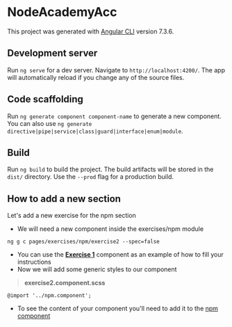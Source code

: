 # NodeAcademyAcc

This project was generated with [Angular CLI](https://github.com/angular/angular-cli) version 7.3.6.

## Development server

Run `ng serve` for a dev server. Navigate to `http://localhost:4200/`. The app will automatically reload if you change any of the source files.

## Code scaffolding

Run `ng generate component component-name` to generate a new component. You can also use `ng generate directive|pipe|service|class|guard|interface|enum|module`.

## Build

Run `ng build` to build the project. The build artifacts will be stored in the `dist/` directory. Use the `--prod` flag for a production build.

## How to add a new section

Let's add a new exercise for the npm section

* We will need a new component inside the exercises/npm module

```
ng g c pages/exercises/npm/exercise2 --spec=false
```

* You can use the [**Exercise 1**](https://innersource.accenture.com/projects/JSBC/repos/node-academy-acc/browse/src/app/pages/exercises/npm/exercise1/exercise1.component.html#2) component as an example of how to fill your instructions
* Now we will add some generic styles to our component

> **exercise2.component.scss** 
```
@import '../npm.component';
```

* To see the content of your component you'll need to add it to the [npm component](https://innersource.accenture.com/projects/JSBC/repos/node-academy-acc/browse/src/app/pages/exercises/npm/npm.component.html#19)
